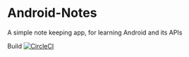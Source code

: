 # Android-Notes
A simple note keeping app, for learning Android and its APIs

Build 
[![CircleCI](https://circleci.com/gh/shyam-s00/Android-Notes.svg?style=svg)](https://circleci.com/gh/shyam-s00/Android-Notes)
